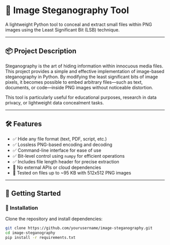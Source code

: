 # 🔐 Image Steganography Tool

A lightweight Python tool to conceal and extract small files within PNG images using the Least Significant Bit (LSB) technique.

---

## 📦 Project Description

Steganography is the art of hiding information within innocuous media files. This project provides a simple and effective implementation of image-based steganography in Python. By modifying the least significant bits of image pixels, it becomes possible to embed arbitrary files—such as text, documents, or code—inside PNG images without noticeable distortion.

This tool is particularly useful for educational purposes, research in data privacy, or lightweight data concealment tasks.

---

## 🛠️ Features

- ✅ Hide any file format (text, PDF, script, etc.)
- ✅ Lossless PNG-based encoding and decoding
- ✅ Command-line interface for ease of use
- ✅ Bit-level control using `numpy` for efficient operations
- ✅ Includes file length header for precise extraction
- 🚫 No external APIs or cloud dependencies
- 🧪 Tested on files up to ~95 KB with 512x512 PNG images

---

## 🚀 Getting Started

### 🔧 Installation

Clone the repository and install dependencies:

```bash
git clone https://github.com/yourusername/image-steganography.git
cd image-steganography
pip install -r requirements.txt
